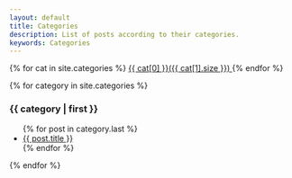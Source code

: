 ```yaml
---
layout: default
title: Categories
description: List of posts according to their categories.
keywords: Categories
---
```


<div class='tag_cloud'>
{% for cat in site.categories %}
<a href="#{{ cat[0] }}" title="{{ cat[0] }}" rel="{{ cat[1].size }}">{{ cat[0] }}({{ cat[1].size }}) </a>
{% endfor %}
</div>

{% for category in site.categories %}
<h3>{{ category | first }}</h3>
<ul id="{{ category[0] }}">
{% for post in category.last %}
<li><a href="{{ post.url | prepend: site.baseurl }}">{{ post.title }}</a></li>
{% endfor %}
</ul>
{% endfor %}
